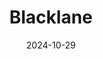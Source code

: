 ---  
layout: startup_page  
title: "Blacklane"  
id: "blacklane.com"  
permalink: "/blacklaneblacklane.com10292024/"  
website: "https://www.blacklane.com/"  
funding_round: "Series G"  
funding_amount: "$65M"  
investors: "TASARU, Mercedes-Benz Mobility, Gargash Enterprises, Al Fahim Group, Alstin Family, RI Digital Ventures"  
about: "Blacklane provides premium global chauffeur services, offering airport transfers, city-to-city commutes, in-city mobility, and chauffeur-by-the-hour services in over 50 countries. Their mission is to create outstanding experiences for discerning guests, delivering perfect experiences worldwide. Blacklane differentiates itself through high-quality service and a commitment to sustainability."  
markets: "Transportation, Luxury Services, Travel Arrangements, Apps, Hospitality, Mobile Apps, Professional Services, Tourism"  
hq: "Berlin, Berlin, Germany"  
founded_year: "2011"  
linkedin: "https://www.linkedin.com/company/blacklane-gmbh/"  
twitter: "https://twitter.com/Blacklane"  
instagram: ""  
facebook: "https://www.facebook.com/Blacklane"  
crunchbase: "https://www.crunchbase.com/organization/blacklane"  
pitchbook: "https://pitchbook.com/profiles/company/60765-58"  

date_display: "29-Oct-2024"  
date: "2024-10-29"

# SEO Optimization  
meta_title: "Blacklane - Series G Funding ($65M)"  
meta_description: "Blacklane, Blacklane provides premium global chauffeur services, offering airport transfers, city-to-city commutes, in-city mobility, and chauffeur-by-the-hour s..."  
meta_keywords: "Blacklane, Transportation, Luxury Services, Travel Arrangements, Apps, Hospitality, Mobile Apps, Professional Services, Tourism, Series G funding"  
canonical_url: "https://startup.projectstartups.com/blacklaneblacklane.com10292024/"  
---
